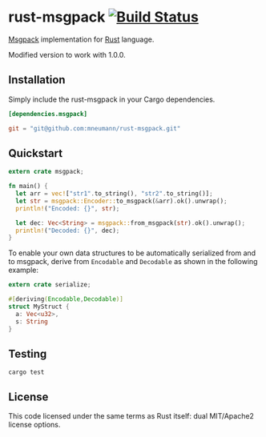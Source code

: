# rust-msgpack [![Build Status][travis-image]][travis-link]

[travis-image]: https://travis-ci.org/neonquill/rust-msgpack.png?branch=rust_1.0.0
[travis-link]: https://travis-ci.org/neonquill/rust-msgpack

[Msgpack][msgpack-home] implementation for [Rust][rust-home] language.

Modified version to work with 1.0.0.

[msgpack-home]: http://www.msgpack.org
[rust-home]: http://www.rust-lang.org

## Installation

Simply include the rust-msgpack in your Cargo dependencies.

```toml
[dependencies.msgpack]

git = "git@github.com:mneumann/rust-msgpack.git"
```

## Quickstart

```rust
extern crate msgpack;

fn main() {
  let arr = vec!["str1".to_string(), "str2".to_string()];
  let str = msgpack::Encoder::to_msgpack(&arr).ok().unwrap();
  println!("Encoded: {}", str);

  let dec: Vec<String> = msgpack::from_msgpack(str).ok().unwrap();
  println!("Decoded: {}", dec);
}
```

To enable your own data structures to be automatically serialized from and to
msgpack, derive from <code>Encodable</code> and <code>Decodable</code> as shown
in the following example:

```rust
extern crate serialize;

#[deriving(Encodable,Decodable)]
struct MyStruct {
  a: Vec<u32>,
  s: String
}
```

## Testing

```
cargo test
```

## License

This code licensed under the same terms as Rust itself: dual MIT/Apache2 license options.
